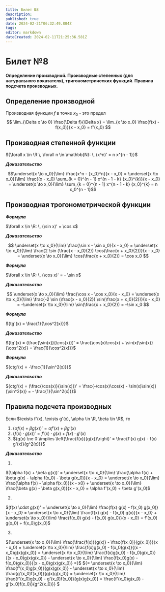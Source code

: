 ```yaml
---
title: Билет №8
description: 
published: true
date: 2024-02-21T06:32:49.804Z
tags: 
editor: markdown
dateCreated: 2024-02-11T21:25:36.581Z
---
```


# Билет №8
#### Определение производной. Производные степенных (для натурального показателя), тригонометрических функций. Правила подсчета производных.

## Определение производной

Производная функции $f$ в точке $x_0$ - это предел
$$
\lim_{\Delta x \to 0} \frac{\Delta f}{\Delta x} = \lim_{x \to x_0} \frac{f(x) - f(x_0)}{x - x_0} = f'(x_0)
$$

## Производная степенной функции

${\forall x \in \R \, \forall n \in \mathbb{N}: \, (x^n)' = n x^{n - 1}}$

***Доказательство***

$$\underset{x \to x_0}{\lim} \frac{x^n - {x_0}^n}{x - x_0} = \underset{x \to x_0}{\lim} \frac{(x - x_0) \sum_{k = 0}^{n - 1} x^{n - 1 - k} {x_0}^{k}}{x - x_0} = \underset{x \to x_0}{\lim} \sum_{k = 0}^{n - 1} x^{n - 1 - k} {x_0}^{k} = n x_0^{n - 1}$$

## Производная трогонометрической функции

***Формула***

$\forall x \in \R: \, (\sin x)' = \cos x$

***Доказательство***

$$
\underset{x \to x_0}{\lim} \frac{\sin x - \sin x_0}{x - x_0} = \underset{x \to x_0}{\lim} \frac{2 \sin (\frac{x - x_0}{2}) \cos(\frac{x + x_0}{2})}{x - x_0} = \underset{x \to x_0}{\lim} \cos(\frac{x + x_0}{2}) = \cos x_0
$$

***Формула***

$\forall x \in \R: \, (\cos x)' = - \sin x$

***Доказательство***

$$
\underset{x \to x_0}{\lim} \frac{\cos x - \cos x_0}{x - x_0} = \underset{x \to x_0}{\lim} \frac{-2 \sin (\frac{x - x_0}{2}) \sin(\frac{x + x_0}{2})}{x - x_0} = -\underset{x \to x_0}{\lim} \sin(\frac{x + x_0}{2}) = -\sin x_0
$$

***Формула***

${tg'(x) = \frac{1}{\cos^2(x)}}$

***Доказательство***

${tg'(x) = (\frac{\sin(x)}{\cos(x)})' = \frac{\cos(x)\cos(x) + \sin(x)\sin(x)}{\cos^2(x)} = \frac{1}{\cos^2(x)}}$

***Формула***

${ctg'(x) = -\frac{1}{\sin^2(x)}}$

***Доказательство***

${ctg'(x) = (\frac{\cos(x)}{\sin(x)})' = \frac{-\cos(x)\cos(x) - \sin(x)\sin(x)}{\sin^2(x)} = - \frac{1}{\sin^2(x)}}$

## Правила подсчета производных

Если $\exists f'(x), \exists g'(x), \alpha \in \R, \beta \in \R$, то

1) $(\alpha f(x) + \beta g(x))' = \alpha f'(x) + \beta g'(x)$
2) $(f(x) \cdot g(x))' = f'(x) \cdot g(x) + f(x) \cdot g'(x)$
3) ${g(x) \ne 0 \implies \left(\frac{f(x)}{g(x)}\right)' = \frac{f'(x) g(x) - f(x) g'(x)}{g^2(x)}}$

***Доказательство***

1) 

$(\alpha f(x) + \beta g(x))' = \underset{x \to x_0}{\lim} \frac{\alpha f(x) + \beta g(x) - \alpha f(x_0) - \beta g(x_0)}{x - x_0} = \underset{x \to x_0}{\lim} \frac{\alpha f(x) - \alpha f(x_0)}{x - x0} + \underset{x \to x_0}{\lim} \frac{\beta g(x) - \beta g(x_0)}{x - x_0} = \alpha f'(x_0) + \beta g'(x_0)$

2) 

$(f(x) \cdot g(x))' = \underset{x \to x_0}{\lim} \frac{f(x) g(x) - f(x_0) g(x_0)}{x - x_0} = \underset{x \to x_0}{\lim} \frac{f(x) g(x) - f(x_0) g(x)}{x - x_0} + \underset{x \to x_0}{\lim} \frac{f(x_0) g(x) - f(x_0) g(x_0)}{x - x_0} = f'(x_0) g(x_0) + f(x_0)g(x_0)$

3) 
${\underset{x \to x_0}{\lim} \frac{\frac{f(x)}{g(x)} - \frac{f(x_0)}{g(x_0)}}{x - x_0} = \underset{x \to x_0}{\lim} \frac{f(x)g(x_0) - f(x_0)g(x)}{(x - x_0)g(x)g(x_0)} = \underset{x \to x_0}{\lim} \frac{f(x)g(x_0) - f(x_0)g(x_0)}{(x - x_0)g(x)g(x_0)} - \underset{x \to x_0}{\lim} \frac{f(x_0)g(x) - f(x_0)g(x_0)}{(x - x_0)g(x)g(x_0)} =}$
${= \underset{x \to x_0}{\lim} \frac{f'(x_0)g(x_0)}{g(x)g(x_0)} - \underset{x \to x_0}{\lim} \frac{g'(x_0)f(x_0)}{g(x)g(x_0)} = \underset{x \to x_0}{\lim} \frac{f'(x_0)g(x_0) - g'(x_0)f(x_0)}{g(x)g(x_0)} = \frac{f'(x_0)g(x_0) - g'(x_0)f(x_0)}{g^2(x_0)}}
$